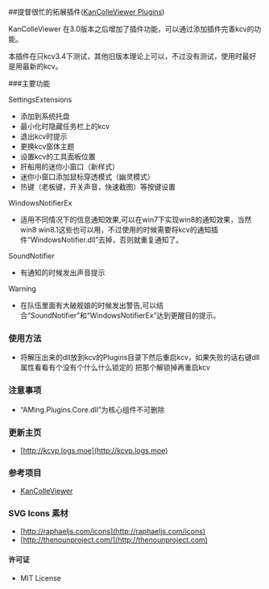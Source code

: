 ##提督很忙的拓展插件([KanColleViewer Plugins](http://kcvp.logs.moe))

KanColleViewer 在3.0版本之后增加了插件功能，可以通过添加插件完善kcv的功能。

本插件在只kcv3.4下测试，其他旧版本理论上可以，不过没有测试，使用时最好是用最新的kcv。


###主要功能 

SettingsExtensions

* 添加到系统托盘
* 最小化时隐藏任务栏上的kcv
* 退出kcv时提示
* 更换kcv窗体主题
* 设置kcv的工具面板位置
* 肝船用的迷你小窗口（新样式）
* 迷你小窗口添加鼠标穿透模式（幽灵模式）
* 热键（老板键，开关声音，快速截图）等按键设置

WindowsNotifierEx

* 适用不同情况下的信息通知效果,可以在win7下实现win8的通知效果，当然win8 win8.1这些也可以用，不过使用的时候需要将kcv的通知插件“WindowsNotifier.dll”去掉，否则就重复通知了。

SoundNotifier

* 有通知的时候发出声音提示

Warning

* 在队伍里面有大破舰娘的时候发出警告,可以结合“SoundNotifier”和“WindowsNotifierEx”达到更醒目的提示。


### 使用方法

* 将解压出来的dll放到kcv的Plugins目录下然后重启kcv，如果失败的话右键dll属性看看有个没有个什么什么锁定的 把那个解锁掉再重启kcv

### 注意事项

* “AMing.Plugins.Core.dll”为核心组件不可删除

### 更新主页

* [http://kcvp.logs.moe](http://kcvp.logs.moe)

### 参考项目

* [KanColleViewer](https://github.com/Grabacr07/KanColleViewer)

### SVG Icons 素材

* [http://raphaeljs.com/icons](http://raphaeljs.com/icons)
* [http://thenounproject.com/](http://thenounproject.com)


#### 许可证

* MIT License

